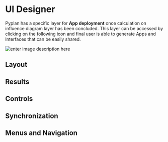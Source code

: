
# UI Designer
Pyplan has a specific layer for **App deployment** once calculation on influence diagram layer has been concluded.
This layer can be accessed by clicking on the following icon and final user is able to generate Apps and Interfaces that can be easily shared.

![enter image description here](http://img.pyplan.org/UI_interfaces.png)
## Layout
## Results
## Controls
## Synchronization
## Menus and Navigation

<!--stackedit_data:
eyJoaXN0b3J5IjpbLTE5NTA0MjUyNTksMTQ2MjY4NDU1NiwtMT
g3NzMxMjgzMSw1NTU5MjMyNDYsMTU2OTk5ODM3MSwtMTg3NzMx
MjgzMSwtMTcyODY4MTQyXX0=
-->